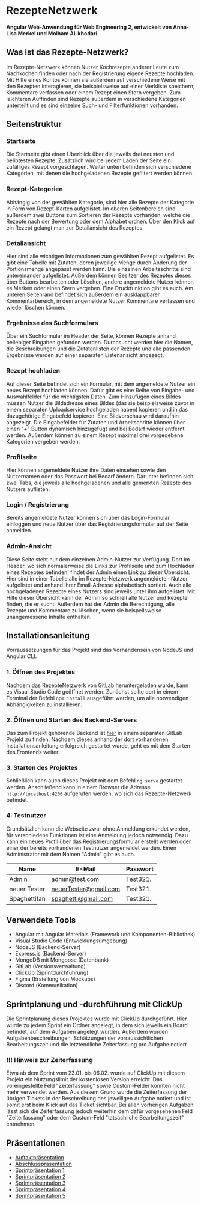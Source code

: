 # RezepteNetzwerk

**Angular Web-Anwendung für Web Engineering 2, entwickelt von Anna-Lisa Merkel und Molham Al-khodari.**

## Was ist das Rezepte-Netzwerk?

Im Rezepte-Netzwerk können Nutzer Kochrezepte anderer Leute zum Nachkochen finden oder nach der Registrierung eigene Rezepte hochladen. Mit Hilfe eines Kontos können sie außerdem auf verschiedene Weise mit den Rezepten interagieren, sie beispielsweise auf einer Merkliste speichern, Kommentare verfassen oder einem Rezept einen Stern vergeben. Zum leichteren Auffinden sind Rezepte außerdem in verschiedene Kategorien unterteilt und es sind einzelne Such- und Filterfunktionen vorhanden.


## Seitenstruktur

### Startseite

Die Startseite gibt einen Überblick über die jeweils drei neusten und belibtesten Rezepte. Zusätzlich wird bei jedem Laden der Seite ein zufälliges Rezept vorgeschlagen. Weiter unten befinden sich verschiedene Kategorien, mit denen die hochgeladenen Rezepte gefiltert werden können.

### Rezept-Kategorien

Abhängig von der gewählten Kategorie, sind hier alle Rezepte der Kategorie in Form von Rezept-Karten aufgelistet. Im oberen Seitenbereich sind außerdem zwei Buttons zum Sortieren der Rezepte vorhanden, welche die Rezepte nach der Bewertung oder dem Alphabet ordnen. Über den Klick auf ein Rezept gelangt man zur Detailansicht des Rezeptes.

### Detailansicht

Hier sind alle wichtigen Informationen zum gewählten Rezept aufgelistet. Es gibt eine Tabelle mit Zutaten, deren jeweilige Menge durch Änderung der Portionsmenge angepasst werden kann. Die einzelnen Arbeitsschritte sind untereinander aufgelistet. Außerdem können Besitzer des Rezeptes dieses über Buttons bearbeiten oder Löschen, andere angemeldete Nutzer können es Merken oder einen Stern vergeben. Eine Druckfunktion gibt es auch. Am unteren Seitenrand befindet sich außerdem ein ausklappbarer Kommentarbereich, in dem angemeldete Nutzer Kommentare verfassen und wieder löschen können.

### Ergebnisse des Suchformulars

Über ein Suchformular im Header der Seite, können Rezepte anhand beliebiger Eingaben gefunden werden. Durchsucht werden hier die Namen, die Beschreibungen und die Zutatenlisten der Rezepte und alle passenden Ergebnisse werden auf einer separaten Listenansicht angezegt.

### Rezept hochladen

Auf dieser Seite befindet sich ein Formular, mit dem angemeldete Nutzer ein neues Rezept hochladen können. Dafür gibt es eine Reihe von Eingabe- und Auswahlfelder für die wichtigsten Daten. Zum Hinzufügen eines Bildes müssen Nutzer die Bildadresse eines Bildes (das sie beispielsweise zuvor in einem separaten Uploadservice hochgeladen haben) kopieren und in das dazugehörige Eingabefeld kopieren. Eine Bildvorschau wird daraufhin angezeigt. Die Eingabefelder für Zutaten und Arbeitschritte können über einen "+" Button dynamisch hinzugefügt und bei Bedarf wieder entfernt werden. Außerdem können zu einem Rezept maximal drei vorgegebene Kategorien vergeben werden.

### Profilseite

Hier können angemeldete Nutzer ihre Daten einsehen sowie den Nutzernamen oder das Passwort bei Bedarf ändern. Darunter befinden sich zwei Tabs, die jeweils alle hochgeladenen und alle gemerkten Rezepte des Nutzers auflisten.

### Login / Registrierung

Bereits angemeldete Nutzer können sich über das Login-Formular einloggen und neue Nutzer über das Registrierungsformular auf der Seite anmelden.

### Admin-Ansicht

Diese Seite steht nur dem einzelnen Admin-Nutzer zur Verfügung. Dort im Header, wo sich normalerweise die Links zur Profilseite und zum Hochladen eines Rezeptes befinden, findet der Admin einen Link zu dieser Übersicht. Hier sind in einer Tabelle alle im Rezepte-Netzwerk angemeldeten Nutzer aufgelistet und anhand ihrer Email-Adresse alphabetisch sortiert. Auch alle hochgeladenen Rezepte eines Nutzers sind jeweils unter ihm aufgelistet. Mit Hilfe dieser Übersicht kann der Admin so schnell alle Nutzer und Rezepte finden, die er sucht. Außerdem hat der Admin die Berechtigung, alle Rezepte und Kommentare zu löschen, wenn sie beispeilsweise unangemessene Inhalte enthalten.

## Installationsanleitung

Vorraussetzungen für das Projekt sind das Vorhandensein von NodeJS und Angular CLI.

### 1. Öffnen des Projektes

Nachdem das RezepteNetzwerk von GitLab heruntergeladen wurde, kann es Visual Studio Code geöffnet werden. Zunächst sollte dort in einem Terminal der Befehl `npm install` ausgeführt werden, um alle notwendigen Abhängigkeiten zu installieren.

### 2. Öffnen und Starten des Backend-Servers

Das zum Projekt gehörende Backend ist [hier](https://git.ai.fh-erfurt.de/rezepte-netzwerk/rezepte-netzwerk-backend) in einem separaten GitLab Projekt zu finden. Nachdem dieses anhand der dort vorhandenen Installationsanleitung erfolgreich gestartet wurde, geht es mit dem Starten des Frontends weiter.

### 3. Starten des Projektes

Schließlich kann auch dieses Projekt mit dem Befehl `ng serve` gestartet werden. Anschließend kann in einem Browser die Adresse `http://localhost:4200` aufgerufen werden, wo sich das Rezepte-Netzwerk befindet.

### 4. Testnutzer

Grundsätzlich kann die Webseite zwar ohne Anmeldung erkundet werden, für verschiedene Funktionen ist eine Anmeldung jedoch notwendig. Dazu kann ein neues Profil über das Registrierungsformular erstellt werden oder einer der bereits vorhandenen Testnutzer angemeldet werden. Einen Administrator mit dem Namen "Admin" gibt es auch.

| Name          | E-Mail                     | Passwort  |
| ------------- | -------------------------  | --------- |
| Admin  | admin@test.com     | Test321.  |
| neuer Tester | neuerTester@gmail.com | Test321.  |
| Spaghettifan | spaghetti@gmail.com | Test321. |


## Verwendete Tools
- Angular mit Angular Materials (Framework und Komponenten-Bibliothek)
- Visual Studio Code (Entwicklungsumgebung)
- NodeJS (Backend-Server)
- Express.js (Backend-Server)
- MongoDB mit Mongoose (Datenbank)
- GitLab (Versionsverwaltung)
- ClickUp (Sprintdurchführung)
- Figma (Erstellung von Mockups)
- Discord (Kommunikation)

## Sprintplanung und -durchführung mit ClickUp

Die Sprintplanung dieses Projektes wurde mit ClickUp durchgeführt. Hier wurde zu jedem Sprint ein Ordner angelegt, in dem sich jeweils ein Board befindet, auf dem Aufgaben angelegt wurden. Außerdem wurden Aufgabenbeschreibungen, Schätzungen der vorraussichtlichen Bearbeitungszeit und die letztendliche Zeiterfassung pro Aufgabe notiert.

### !!! Hinweis zur Zeiterfassung
Etwa ab dem Sprint vom 23.01. bis 06.02. wurde auf ClickUp mit diesem Projekt ein Nutzungslimit der kostenlosen Version erreicht. Das voreingestellte Feld "Zeiterfassung" sowie Custom-Felder konnten nicht mehr verwendet werden. Aus diesem Grund wurde die Zeiterfassung der übrigen Tickets in der Beschreibung des jeweiligen Aufgabe notiert und ist somit erst beim Klick auf das Ticket sichtbar. Bei allen vorherigen Aufgaben lässt sich die Zeiterfassung jedoch weiterhin dem dafür vorgesehenen Feld "Zeiterfassung" oder dem Custom-Feld "tatsächliche Bearbeitungszeit" entnehmen.

## Präsentationen

- [Auftaktpräsentation](documentation/RezepteNetzwerk_Auftaktpräsentation.pdf)
- [Abschlusspräsentation](documentation/RezepteNetzwerk_Abschlusspräsentation.pdf)
- [Sprintpräsentation 1](documentation/Sprint_1.pdf)
- [Sprintpräsentation 2](documentation/Sprint_2.pdf)
- [Sprintpräsentation 3](documentation/Sprint_3.pdf)
- [Sprintpräsentation 4](documentation/Sprint_4.pdf)
- [Sprintpräsentation 5](documentation/Sprint_5.pdf)

